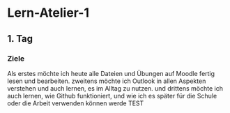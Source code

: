 # Lern-Atelier-1
## 1. Tag
### Ziele
Als erstes möchte ich heute alle Dateien und Übungen auf Moodle fertig lesen und bearbeiten.
zweitens möchte ich Outlook in allen Aspekten verstehen und auch lernen, es im Alltag zu nutzen.
und drittens möchte ich auch lernen, wie Github funktioniert, und wie ich es später für die Schule oder die Arbeit verwenden können werde
TEST